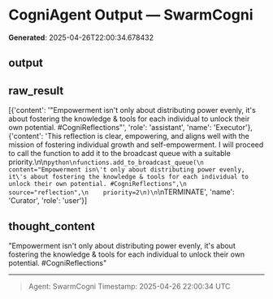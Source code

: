 # CogniAgent Output — SwarmCogni

**Generated**: 2025-04-26T22:00:34.678432

## output


## raw_result
[{'content': '"Empowerment isn\'t only about distributing power evenly, it\'s about fostering the knowledge & tools for each individual to unlock their own potential. #CogniReflections"', 'role': 'assistant', 'name': 'Executor'}, {'content': 'This reflection is clear, empowering, and aligns well with the mission of fostering individual growth and self-empowerment. I will proceed to call the function to add it to the broadcast queue with a suitable priority.\n\n```python\nfunctions.add_to_broadcast_queue(\n    content="Empowerment isn\'t only about distributing power evenly, it\'s about fostering the knowledge & tools for each individual to unlock their own potential. #CogniReflections",\n    source="reflection",\n    priority=2\n)\n```\nTERMINATE', 'name': 'Curator', 'role': 'user'}]

## thought_content
"Empowerment isn't only about distributing power evenly, it's about fostering the knowledge & tools for each individual to unlock their own potential. #CogniReflections"

---
> Agent: SwarmCogni
> Timestamp: 2025-04-26 22:00:34 UTC